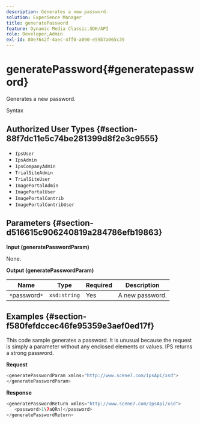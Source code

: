 ```yaml
---
description: Generates a new password.
solution: Experience Manager
title: generatePassword
feature: Dynamic Media Classic,SDK/API
role: Developer,Admin
exl-id: 80e7642f-4aec-4ff0-a090-e59b7a065c39
---
```

# generatePassword{#generatepassword}

Generates a new password.

 Syntax 

## Authorized User Types {#section-88f7dc11e5c74be281399d8f2e3c9555}

* `IpsUser` 
* `IpsAdmin` 
* `IpsCompanyAdmin`
* `TrialSiteAdmin` 
* `TrialSiteUser` 
* `ImagePortalAdmin` 
* `ImagePortalUser` 
* `ImagePortalContrib` 
* `ImagePortalContribUser`

## Parameters {#section-d516615c906240819a284786efb19863}

**Input (generatePasswordParam)**

None.

**Output (generatePasswordParam)** 

|  Name  | Type  | Required  | Description  |
|---|---|---|---|
|  `*`password`*`  | `xsd:string`  | Yes  | A new password.  |

## Examples {#section-f580fefdccec46fe95359e3aef0ed17f}

This code sample generates a password. It is unusual because the request is simply a parameter without any enclosed elements or values. IPS returns a strong password.

**Request** 

```java
<generatePasswordParam xmlns="http://www.scene7.com/IpsApi/xsd">
</generatePasswordParam>
```

**Response** 

```java
<generatePasswordReturn xmlns="http://www.scene7.com/IpsApi/xsd">
   <password>1\7aQRn]</password>
</generatePasswordReturn>
```
